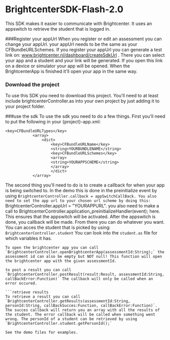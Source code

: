 BrightcenterSDK-Flash-2.0
=========================

This SDK makes it easier to communicate with Brightcenter. It uses an appswitch to retrieve the student that is logged in.

###Register your appUrl
When you register or edit an assessment you can change your appUrl. your appUrl needs to be the same as your CFBundleURLSchemes. If you register your appUrl you can generate a test link on: www.brightcenter.nl/dashboard/createSdkUrl . There you can select your app and a student and your link will be generated. If you open this link on a device or simulator your app will be opened.
When the BrightcenterApp is finished it'll open your app in the same way. 

### Download the project
To use this SDK you need to download this project. You'll need to at least include  brightcenterController.as into your own project by just adding it to your project folder.

###use the sdk
To use the sdk you need to do a few things. First you'll need to put the following in your {project}-app.xml:

```
<key>CFBundleURLTypes</key>
	        <array>
		        <dict>
			        <key>CFBundleURLName</key>
			        <string>YOURBUNDLENAME</string>
			        <key>CFBundleURLSchemes</key>
			        <array>
				    <string>YOURAPPSCHEME</string>
			        </array>
		            </dict>
	        </array>
```
 The second thing you'll need to do is to create a callback for when your app is being switched to. In the demo this is done in the preinitialize event by using `BrightcenterController.callback = appSwitchCallBack. You also need to set the app url to your chosen url scheme by doing this: `BrightcenterController.appUrl = "YOURAPPURL". you also need to make a call to BrightcenterController.application_preinitializeHandler(event); here. This ensures that the appswitch will be activated. After the appswitch is done, you callback will be made. From there you can do whatever you want. You can acces the student that is picked by using: `BrightcenterController.student` You can look into the `student.as` file for which variables it has.
 ```Open the Brightcenter App
 To open the brightcenter app you can call `BrightcenterController.openBrightcenterApp(assessmentId:String);` the assessment id can also be empty but NOT null! This function will open the brightcenter app with the given assessmentId.
 ```
 
 
 ```Posting a result
 to post a result you can call `BrightcenterController.postResult(result:Result, assessmentId:String, callBackError:Function)` The callback will only be called when an error occured.
 
 ```retrieve results
 To retrieve a result you can call `BrightcenterController.getResults(assessmentId:String, personId:String, callBackSucces:Function, callBackError:Function)`. The succes callback will return you an array with all the results of the student. The error callback will be called when something went wrong. The personId of a student can be retrieved by using `BrightcenterController.student.getPersonId();`
 
 See the demo files for examples.
